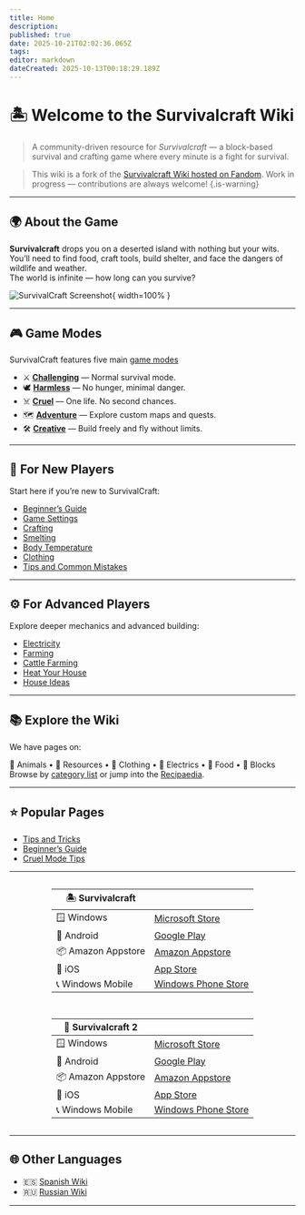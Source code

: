 ```yaml
---
title: Home
description: 
published: true
date: 2025-10-21T02:02:36.065Z
tags: 
editor: markdown
dateCreated: 2025-10-13T00:18:29.189Z
---
```


# 🏝️ Welcome to the Survivalcraft Wiki

> A community-driven resource for *Survivalcraft* — a block-based survival and crafting game where every minute is a fight for survival.

> This wiki is a fork of the [Survivalcraft Wiki hosted on Fandom](https://survivalcraftgame.fandom.com/wiki/SurvivalCraft_Wiki). Work in progress — contributions are always welcome!
{.is-warning}
---

## 🌍 About the Game

**Survivalcraft** drops you on a deserted island with nothing but your wits.  
You’ll need to find food, craft tools, build shelter, and face the dangers of wildlife and weather.  
The world is infinite — how long can you survive?

![SurvivalCraft Screenshot](uploads/New_sunset.jpg){ width=100% }

---

## 🎮 Game Modes

SurvivalCraft features five main [game modes](Recipaedia/Construction/Mechanics/Game_modes.md)

- ⚔️ [**Challenging**](Recipaedia/Construction/Mechanics/Challenging_Gamemode.md) — Normal survival mode.
- 🕊️ [**Harmless**](Recipaedia/Construction/Mechanics/Harmless_Gamemode.md) — No hunger, minimal danger.
- ☠️ [**Cruel**](Recipaedia/Construction/Mechanics/Cruel_Gamemode.md) — One life. No second chances.
- 🗺️ [**Adventure**](Recipaedia/Construction/Mechanics/Adventure_Gamemode.md) — Explore custom maps and quests.
- 🛠️ [**Creative**](Recipaedia/Construction/Mechanics/Creative_Gamemode.md) — Build freely and fly without limits.

---

## 🧭 For New Players

Start here if you’re new to SurvivalCraft:

- [Beginner’s Guide](Guides/Beginner's_Guide.md)
- [Game Settings](Recipaedia/Construction/Mechanics/Game_Settings.md)
- [Crafting](Recipaedia/Construction/Mechanics/Crafting.md)
- [Smelting](Mechanics/Smelting.md)
- [Body Temperature](Recipaedia/Construction/Mechanics/Body_Temperature.md)
- [Clothing](Recipaedia/Clothes/Clothing.md)
- [Tips and Common Mistakes](Tips,_Tricks_and_Common_Mistakes)

---

## ⚙️ For Advanced Players

Explore deeper mechanics and advanced building:

- [Electricity](Category:Electricity)
- [Farming](Recipaedia/Construction/Mechanics/Farming.md)
- [Cattle Farming](Guides/Cattle_Farming.md)
- [Heat Your House](Guides/Heating_Your_House.md)
- [House Ideas](Guides/House_Ideas.md)

---

## 📚 Explore the Wiki

We have pages on:

🦁 Animals • 🌾 Resources • 👕 Clothing • 🔌 Electrics • 🍖 Food • 🧱 Blocks  
Browse by [category list](Special:Categories) or jump into the [Recipaedia](Recipaedia).

---

## ⭐ Popular Pages

- [Tips and Tricks](Tips,_Tricks_and_Common_Mistakes)
- [Beginner’s Guide](Guides/Beginner's_Guide.md)
- [Cruel Mode Tips](Guides/Tips_For_Cruel_Gamemode.md)

---
<div style="display: flex; gap: 1em; flex-wrap: wrap; align-items: flex-start; justify-content: center;">

<div>

| 🏝️ Survivalcraft ||
|------------------|--|
| 🪟 Windows        | [Microsoft Store](#) |
| 📱 Android        | [Google Play](#) |
| 📦 Amazon Appstore | [Amazon Appstore](#) |
| 🍎 iOS           | [App Store](#) |
| 📞 Windows Mobile | [Windows Phone Store](#) |

</div>

<div>

| 🧭 Survivalcraft 2 ||
|-------------------|--|
| 🪟 Windows        | [Microsoft Store](#) |
| 📱 Android        | [Google Play](#) |
| 📦 Amazon Appstore | [Amazon Appstore](#) |
| 🍎 iOS           | [App Store](#) |
| 📞 Windows Mobile | [Windows Phone Store](#) |

</div>

</div>




---

## 🌐 Other Languages

- 🇪🇸 [Spanish Wiki](:es:Survivalcraft_Wiki)
- 🇷🇺 [Russian Wiki](:ru:Survivalcraft_вики)

---

